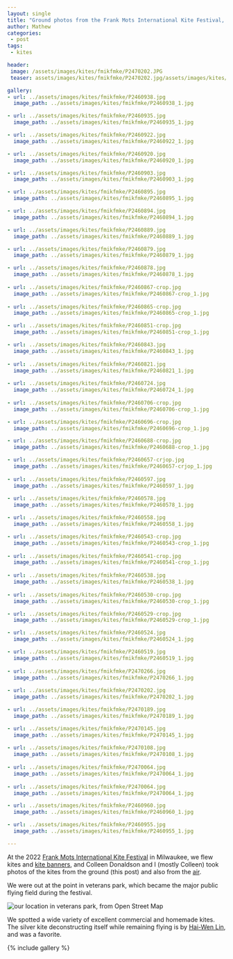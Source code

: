 ```yaml
---
layout: single
title: "Ground photos from the Frank Mots International Kite Festival, Milwaukee"
author: Mathew
categories: 
 - post
tags:
 - kites

header:
 image: /assets/images/kites/fmikfmke/P2470202.JPG
 teaser: assets/images/kites/fmikfmke/P2470202.jpg/assets/images/kites/fmikfmke/P2470202.jpg

gallery:
- url: ../assets/images/kites/fmikfmke/P2460938.jpg
  image_path: ../assets/images/kites/fmikfmke/P2460938_1.jpg

- url: ../assets/images/kites/fmikfmke/P2460935.jpg
  image_path: ../assets/images/kites/fmikfmke/P2460935_1.jpg

- url: ../assets/images/kites/fmikfmke/P2460922.jpg
  image_path: ../assets/images/kites/fmikfmke/P2460922_1.jpg

- url: ../assets/images/kites/fmikfmke/P2460920.jpg
  image_path: ../assets/images/kites/fmikfmke/P2460920_1.jpg

- url: ../assets/images/kites/fmikfmke/P2460903.jpg
  image_path: ../assets/images/kites/fmikfmke/P2460903_1.jpg

- url: ../assets/images/kites/fmikfmke/P2460895.jpg
  image_path: ../assets/images/kites/fmikfmke/P2460895_1.jpg

- url: ../assets/images/kites/fmikfmke/P2460894.jpg
  image_path: ../assets/images/kites/fmikfmke/P2460894_1.jpg

- url: ../assets/images/kites/fmikfmke/P2460889.jpg
  image_path: ../assets/images/kites/fmikfmke/P2460889_1.jpg

- url: ../assets/images/kites/fmikfmke/P2460879.jpg
  image_path: ../assets/images/kites/fmikfmke/P2460879_1.jpg

- url: ../assets/images/kites/fmikfmke/P2460878.jpg
  image_path: ../assets/images/kites/fmikfmke/P2460878_1.jpg
   
- url: ../assets/images/kites/fmikfmke/P2460867-crop.jpg
  image_path: ../assets/images/kites/fmikfmke/P2460867-crop_1.jpg
 
- url: ../assets/images/kites/fmikfmke/P2460865-crop.jpg
  image_path: ../assets/images/kites/fmikfmke/P2460865-crop_1.jpg

- url: ../assets/images/kites/fmikfmke/P2460851-crop.jpg
  image_path: ../assets/images/kites/fmikfmke/P2460851-crop_1.jpg

- url: ../assets/images/kites/fmikfmke/P2460843.jpg
  image_path: ../assets/images/kites/fmikfmke/P2460843_1.jpg
 
- url: ../assets/images/kites/fmikfmke/P2460821.jpg
  image_path: ../assets/images/kites/fmikfmke/P2460821_1.jpg
   
- url: ../assets/images/kites/fmikfmke/P2460724.jpg
  image_path: ../assets/images/kites/fmikfmke/P2460724_1.jpg
 
- url: ../assets/images/kites/fmikfmke/P2460706-crop.jpg
  image_path: ../assets/images/kites/fmikfmke/P2460706-crop_1.jpg

- url: ../assets/images/kites/fmikfmke/P2460696-crop.jpg
  image_path: ../assets/images/kites/fmikfmke/P2460696-crop_1.jpg

- url: ../assets/images/kites/fmikfmke/P2460688-crop.jpg
  image_path: ../assets/images/kites/fmikfmke/P2460688-crop_1.jpg

- url: ../assets/images/kites/fmikfmke/P2460657-crjop.jpg
  image_path: ../assets/images/kites/fmikfmke/P2460657-crjop_1.jpg
    
- url: ../assets/images/kites/fmikfmke/P2460597.jpg
  image_path: ../assets/images/kites/fmikfmke/P2460597_1.jpg
 
- url: ../assets/images/kites/fmikfmke/P2460578.jpg
  image_path: ../assets/images/kites/fmikfmke/P2460578_1.jpg

- url: ../assets/images/kites/fmikfmke/P2460558.jpg
  image_path: ../assets/images/kites/fmikfmke/P2460558_1.jpg

- url: ../assets/images/kites/fmikfmke/P2460543-crop.jpg
  image_path: ../assets/images/kites/fmikfmke/P2460543-crop_1.jpg
 
- url: ../assets/images/kites/fmikfmke/P2460541-crop.jpg
  image_path: ../assets/images/kites/fmikfmke/P2460541-crop_1.jpg
   
- url: ../assets/images/kites/fmikfmke/P2460538.jpg 
  image_path: ../assets/images/kites/fmikfmke/P2460538_1.jpg
 
- url: ../assets/images/kites/fmikfmke/P2460530-crop.jpg
  image_path: ../assets/images/kites/fmikfmke/P2460530-crop_1.jpg

- url: ../assets/images/kites/fmikfmke/P2460529-crop.jpg
  image_path: ../assets/images/kites/fmikfmke/P2460529-crop_1.jpg

- url: ../assets/images/kites/fmikfmke/P2460524.jpg
  image_path: ../assets/images/kites/fmikfmke/P2460524_1.jpg

- url: ../assets/images/kites/fmikfmke/P2460519.jpg
  image_path: ../assets/images/kites/fmikfmke/P2460519_1.jpg
   
- url: ../assets/images/kites/fmikfmke/P2470266.jpg
  image_path: ../assets/images/kites/fmikfmke/P2470266_1.jpg
 
- url: ../assets/images/kites/fmikfmke/P2470202.jpg
  image_path: ../assets/images/kites/fmikfmke/P2470202_1.jpg

- url: ../assets/images/kites/fmikfmke/P2470189.jpg
  image_path: ../assets/images/kites/fmikfmke/P2470189_1.jpg

- url: ../assets/images/kites/fmikfmke/P2470145.jpg
  image_path: ../assets/images/kites/fmikfmke/P2470145_1.jpg
 
- url: ../assets/images/kites/fmikfmke/P2470108.jpg
  image_path: ../assets/images/kites/fmikfmke/P2470108_1.jpg
   
- url: ../assets/images/kites/fmikfmke/P2470064.jpg
  image_path: ../assets/images/kites/fmikfmke/P2470064_1.jpg
 
- url: ../assets/images/kites/fmikfmke/P2470064.jpg
  image_path: ../assets/images/kites/fmikfmke/P2470064_1.jpg

- url: ../assets/images/kites/fmikfmke/P2460960.jpg
  image_path: ../assets/images/kites/fmikfmke/P2460960_1.jpg

- url: ../assets/images/kites/fmikfmke/P2460955.jpg
  image_path: ../assets/images/kites/fmikfmke/P2460955_1.jpg

---
```

At the 2022 [Frank Mots International Kite Festival](https://city.milwaukee.gov/County-Events/Frank-Mots-International-Kite-Festival-at-Veterans-Park) in Milwaukee, we flew kites and [kite banners](/post/tulle-kite-banners/), and Colleen Donaldson and I (mostly Colleen) took photos of the kites from the ground (this post) and also from the [air](/post/frank-mots-intl-kite-fest-mke/). 

We were out at the point in veterans park, which became the major public flying field during the festival. 

![our location in veterans park, from Open Street Map](/assets/images/aerials/fmikfmke/vetsparkosm.png)

We spotted a wide variety of excellent commercial and homemade kites. The silver kite deconstructing itself while remaining flying is by [Hai-Wen Lin](https://www.haiwenlin.com/about), and was a favorite. 

{% include gallery %}